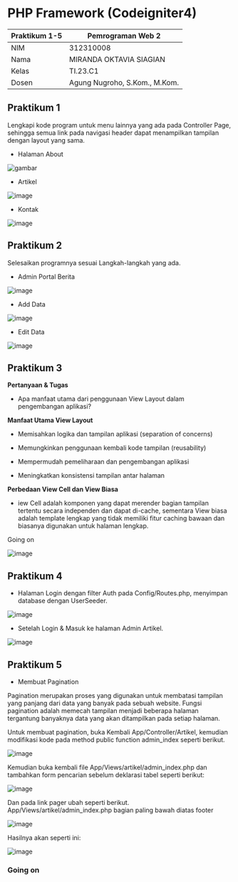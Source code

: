 # PHP Framework (Codeigniter4)
| Praktikum 1-5  |  Pemrograman Web 2  
|-------|---------
| NIM   | 312310008
| Nama  | MIRANDA OKTAVIA SIAGIAN
| Kelas | TI.23.C1
| Dosen |  Agung Nugroho, S.Kom., M.Kom.

## Praktikum 1

Lengkapi kode program untuk menu lainnya yang ada pada Controller Page, sehingga semua
link pada navigasi header dapat menampilkan tampilan dengan layout yang sama.

- Halaman About

![gambar](./image/gambar1.png)

- Artikel

![image](./image/gambar7.png)

- Kontak

![image](./image/gambar2.png)

## Praktikum 2

Selesaikan programnya sesuai Langkah-langkah yang ada.

- Admin Portal Berita

![image](./image/gambar13.png)

- Add Data

![image](./image/gambar16.png)

- Edit Data

![image](./image/gambar19.png)

## Praktikum 3

<b>Pertanyaan & Tugas</b>
- Apa manfaat utama dari penggunaan View Layout dalam pengembangan aplikasi?

<b>Manfaat Utama View Layout</b>

- Memisahkan logika dan tampilan aplikasi (separation of concerns)

- Memungkinkan penggunaan kembali kode tampilan (reusability)

- Mempermudah pemeliharaan dan pengembangan aplikasi

- Meningkatkan konsistensi tampilan antar halaman

<b>Perbedaan View Cell dan View Biasa</b>

- iew Cell adalah komponen yang dapat merender bagian tampilan tertentu secara independen dan dapat di-cache, sementara View biasa adalah template lengkap yang tidak memiliki fitur caching bawaan dan biasanya digunakan untuk halaman lengkap.

Going on

![image](./image/gambar3.png)

## Praktikum 4
-  Halaman Login dengan filter Auth pada Config/Routes.php, menyimpan database dengan UserSeeder.

![image](./image/gambar25.png)

- Setelah Login & Masuk ke halaman Admin Artikel.

![image](./image/gambar26.png)

## Praktikum 5
- Membuat Pagination

Pagination merupakan proses yang digunakan untuk membatasi tampilan yang panjang
dari data yang banyak pada sebuah website. Fungsi pagination adalah memecah tampilan
menjadi beberapa halaman tergantung banyaknya data yang akan ditampilkan pada
setiap halaman.

Untuk membuat pagination, buka Kembali App/Controller/Artikel, kemudian modifikasi kode
pada method public function admin_index seperti berikut.

![image](./image/hasil2.png)

Kemudian buka kembali file App/Views/artikel/admin_index.php dan tambahkan form
pencarian sebelum deklarasi tabel seperti berikut:

![image](./image/hasil3.png)

Dan pada link pager ubah seperti berikut.
App/Views/artikel/admin_index.php bagian paling bawah diatas footer

![image](./image/hasil4.png)

Hasilnya akan seperti ini:

![image](./image/admin.png)

### Going on
